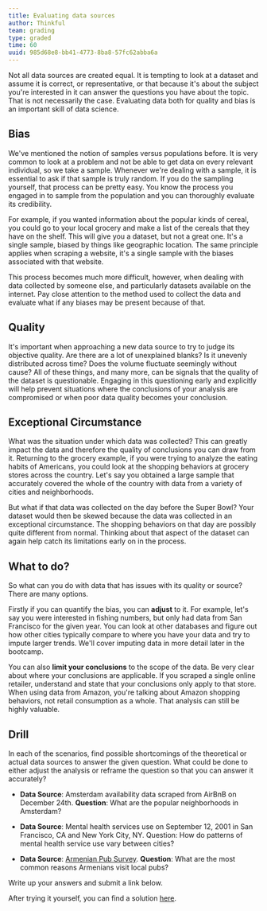 ```yaml
---
title: Evaluating data sources
author: Thinkful
team: grading
type: graded
time: 60
uuid: 985d68e8-bb41-4773-8ba8-57fc62abba6a
---
```


Not all data sources are created equal. It is tempting to look at a dataset and assume it is correct, or representative, or that because it's about the subject you're interested in it can answer the questions you have about the topic. That is not necessarily the case. Evaluating data both for quality and bias is an important skill of data science.


## Bias

We've mentioned the notion of samples versus populations before. It is very common to look at a problem and not be able to get data on every relevant individual, so we take a sample. Whenever we're dealing with a sample, it is essential to ask if that sample is truly random. If you do the sampling yourself, that process can be pretty easy. You know the process you engaged in to sample from the population and you can thoroughly evaluate its credibility.

For example, if you wanted information about the popular kinds of cereal, you could go to your local grocery and make a list of the cereals that they have on the shelf. This will give you a dataset, but not a great one. It's a single sample, biased by things like geographic location. The same principle applies when scraping a website, it's a single sample with the biases associated with that website.

This process becomes much more difficult, however, when dealing with data collected by someone else, and particularly datasets available on the internet. Pay close attention to the method used to collect the data and evaluate what if any biases may be present because of that.


## Quality

It's important when approaching a new data source to try to judge its objective quality. Are there are a lot of unexplained blanks? Is it unevenly distributed across time? Does the volume fluctuate seemingly without cause? All of these things, and many more, can be signals that the quality of the dataset is questionable. Engaging in this questioning early and explicitly will help prevent situations where the conclusions of your analysis are compromised or when poor data quality becomes your conclusion.


## Exceptional Circumstance

What was the situation under which data was collected? This can greatly impact the data and therefore the quality of conclusions you can draw from it. Returning to the grocery example, if you were trying to analyze the eating habits of Americans, you could look at the shopping behaviors at grocery stores across the country. Let's say you obtained a large sample that accurately covered the whole of the country with data from a variety of cities and neighborhoods.

But what if that data was collected on the day before the Super Bowl? Your dataset would then be skewed because the data was collected in  an exceptional circumstance. The shopping behaviors on that day are possibly quite different from normal. Thinking about that aspect of the dataset can again help catch its limitations early on in the process.


## What to do?

So what can you do with data that has issues with its quality or source? There are many options.

Firstly if you can quantify the bias, you can **adjust** to it. For example, let's say you were interested in fishing numbers, but only had data from San Francisco for the given year. You can look at other databases and figure out how other cities typically compare to where you have your data and try to impute larger trends. We'll cover imputing data in more detail later in the bootcamp.

You can also **limit your conclusions** to the scope of the data. Be very clear about where your conclusions are applicable. If you scraped a single online retailer, understand and state that your conclusions only apply to that store. When using data from Amazon, you're talking about Amazon shopping behaviors, not retail consumption as a whole. That analysis can still be highly valuable.


## Drill

In each of the scenarios, find possible shortcomings of the theoretical or actual data sources to answer the given question. What could be done to either adjust the analysis or reframe the question so that you can answer it accurately?

* **Data Source**: Amsterdam availability data scraped from AirBnB on December 24th. **Question**: What are the popular neighborhoods in Amsterdam?

* **Data Source**: Mental health services use on September 12, 2001 in San Francisco, CA and New York City, NY.  Question: How do patterns of mental health service use vary between cities?

* **Data Source**: [Armenian Pub Survey](https://www.kaggle.com/erikhambardzumyan/pubs). **Question**:  What are the most common reasons Armenians visit local pubs?

Write up your answers and submit a link below.

After trying it yourself, you can find a solution [here](https://github.com/Thinkful-Ed/data-201-resources/blob/master/solutions/Prep%20course/3.2.7.md).

